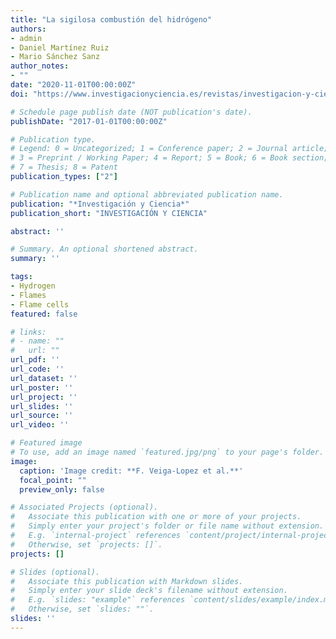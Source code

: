 ```yaml
---
title: "La sigilosa combustión del hidrógeno"
authors:
- admin
- Daniel Martínez Ruiz
- Mario Sánchez Sanz
author_notes:
- ""
date: "2020-11-01T00:00:00Z"
doi: "https://www.investigacionyciencia.es/revistas/investigacion-y-ciencia/grandes-hitos-y-prximos-retos-de-la-ciencia-811/la-sigilosa-combustin-del-hidrgeno-19140"

# Schedule page publish date (NOT publication's date).
publishDate: "2017-01-01T00:00:00Z"

# Publication type.
# Legend: 0 = Uncategorized; 1 = Conference paper; 2 = Journal article;
# 3 = Preprint / Working Paper; 4 = Report; 5 = Book; 6 = Book section;
# 7 = Thesis; 8 = Patent
publication_types: ["2"]

# Publication name and optional abbreviated publication name.
publication: "*Investigación y Ciencia*"
publication_short: "INVESTIGACIÓN Y CIENCIA"

abstract: ''

# Summary. An optional shortened abstract.
summary: ''

tags:
- Hydrogen
- Flames
- Flame cells
featured: false

# links:
# - name: ""
#   url: ""
url_pdf: ''
url_code: ''
url_dataset: ''
url_poster: ''
url_project: ''
url_slides: ''
url_source: ''
url_video: ''

# Featured image
# To use, add an image named `featured.jpg/png` to your page's folder. 
image:
  caption: 'Image credit: **F. Veiga-Lopez et al.**'
  focal_point: ""
  preview_only: false

# Associated Projects (optional).
#   Associate this publication with one or more of your projects.
#   Simply enter your project's folder or file name without extension.
#   E.g. `internal-project` references `content/project/internal-project/index.md`.
#   Otherwise, set `projects: []`.
projects: []

# Slides (optional).
#   Associate this publication with Markdown slides.
#   Simply enter your slide deck's filename without extension.
#   E.g. `slides: "example"` references `content/slides/example/index.md`.
#   Otherwise, set `slides: ""`.
slides: ''
---
```

